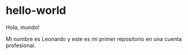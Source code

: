 # hello-world

Hola, mundo! 

Mi nombre es Leonardo y este es mi primer repositorio en una cuenta profesional. 

